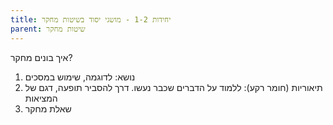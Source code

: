 ```yaml
---
title: יחידות 1-2 - מושגי יסוד בשיטות מחקר
parent: שיטות מחקר
---
```


איך בונים מחקר?
1. נושא: לדוגמה, שימוש במסכים
2. תיאוריות (חומר רקע): ללמוד על הדברים שכבר נעשו. דרך להסביר תופעה, דגם של המציאות
3. שאלת מחקר
